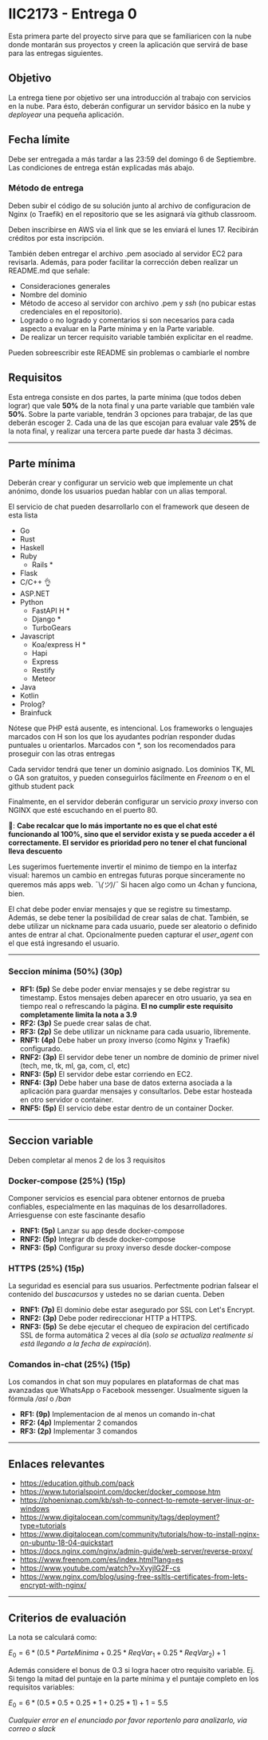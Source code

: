 # IIC2173 - Entrega 0

Esta primera parte del proyecto sirve para que se familiaricen con la nube donde montarán sus proyectos y creen la aplicación que servirá de base para las entregas siguientes.

## Objetivo

La entrega tiene por objetivo ser una introducción al trabajo con servicios en la nube. Para ésto, deberán configurar un servidor básico en la nube y *deployear* una pequeña aplicación.

## Fecha límite

Debe ser entregada a más tardar a las 23:59 del domingo 6 de Septiembre. Las condiciones de entrega están explicadas más abajo.

### Método de entrega

Deben subir el código de su solución junto al archivo de configuracion de Nginx (o Traefik) en el repositorio que se les asignará vía github classroom. 

Deben inscribirse en AWS via el link que se les enviará el lunes 17. Recibirán créditos por esta inscripción.

También deben entregar el archivo .pem asociado al servidor EC2 para revisarla.
Además, para poder facilitar la corrección deben realizar un README.md que señale:

- Consideraciones generales
- Nombre del dominio
- Método de acceso al servidor con archivo .pem y _ssh_ (no pubicar estas credenciales en el repositorio). 
- Logrado o no logrado y comentarios si son necesarios para cada aspecto a evaluar en la Parte mínima y en la Parte variable.
- De realizar un tercer requisito variable también explicitar en el readme.

Pueden sobreescribir este README sin problemas o cambiarle el nombre

## Requisitos
Esta entrega consiste en dos partes, la parte mínima (que todos deben lograr) que vale **50%** de la nota final y una parte variable que también vale **50%**. Sobre la parte variable, tendrán 3 opciones para trabajar, de las que deberán escoger 2. Cada una de las que escojan para evaluar vale **25%** de la nota final, y realizar una tercera parte puede dar hasta 3 décimas.

---

## Parte mínima

Deberán crear y configurar un servicio web que implemente un chat anónimo, donde los usuarios puedan hablar con un alias temporal. 

El servicio de chat pueden desarrollarlo con el framework que deseen de esta lista

* Go
* Rust
* Haskell
* Ruby
    * Rails *
* Flask
* C/C++ :ok_hand:
* ASP.NET
* Python
    * FastAPI H *
    * Django *
    * TurboGears
* Javascript
    * Koa/express H *
    * Hapi
    * Express
    * Restify
    * Meteor
* Java
* Kotlin
* Prolog?
* Brainfuck 

Nótese que PHP está ausente, es intencional.
Los frameworks o lenguajes marcados con H son los que los ayudantes podrían responder dudas puntuales u orientarlos. Marcados con \*, son los recomendados para proseguir con las otras entregas

Cada servidor tendrá que tener un dominio asignado. Los dominios TK, ML o GA son gratuitos, y pueden conseguirlos fácilmente en _Freenom_ o en el github student pack

Finalmente, en el servidor deberán configurar un servicio *proxy* inverso con NGINX que esté escuchando en el puerto 80.

👀: **Cabe recalcar que lo más importante no es que el chat esté funcionando al 100%, sino que el servidor exista y se pueda acceder a él correctamente. El servidor es prioridad pero no tener el chat funcional lleva descuento**

Les sugerimos fuertemente invertir el minimo de tiempo en la interfaz visual: haremos un cambio en entregas futuras porque sinceramente no queremos más apps web.
¯\\_(ツ)_/¯
Si hacen algo como un 4chan y funciona, bien.

El chat debe poder enviar mensajes y que se registre su timestamp. Además, se debe tener la posibilidad de crear salas de chat. También, se debe utilizar un nickname para cada usuario, puede ser aleatorio o definido antes de entrar al chat. Opcionalmente pueden capturar el *user_agent* con el que está ingresando el usuario. 

---

### Seccion mínima (50%) (30p)


* **RF1: (5p)** Se debe poder enviar mensajes y se debe registrar su timestamp. Estos mensajes deben aparecer en otro usuario, ya sea en tiempo real o refrescando la página. **El no cumplir este requisito completamente limita la nota a 3.9**
* **RF2: (3p)** Se puede crear salas de chat.
* **RF3: (2p)** Se debe utilizar un nickname para cada usuario, libremente.
* **RNF1: (4p)** Debe haber un proxy inverso (como Nginx y Traefik) configurado.
* **RNF2: (3p)** El servidor debe tener un nombre de dominio de primer nivel (tech, me, tk, ml, ga, com, cl, etc)
* **RNF3: (5p)** El servidor debe estar corriendo en EC2.
* **RNF4: (3p)** Debe haber una base de datos externa asociada a la aplicación para guardar mensajes y consultarlos. Debe estar hosteada en otro servidor o container.
* **RNF5: (5p)** El servicio debe estar dentro de un container Docker.

---

## Seccion variable

Deben completar al menos 2 de los 3 requisitos

### Docker-compose (25%) (15p)

Componer servicios es esencial para obtener entornos de prueba confiables, especialmente en las maquinas de los desarrolladores. Arriesguense con este fascinante desafio

* **RNF1: (5p)** Lanzar su app desde docker-compose
* **RNF2: (5p)** Integrar db desde docker-compose
* **RNF3: (5p)** Configurar su proxy inverso desde docker-compose

### HTTPS (25%) (15p)

La seguridad es esencial para sus usuarios. Perfectmente podrian falsear el contenido del *buscacursos* y ustedes no se darian cuenta. Deben 

* **RNF1: (7p)** El dominio debe estar asegurado por SSL con Let's Encrypt.
* **RNF2: (3p)** Debe poder redireccionar HTTP a HTTPS.
* **RNF3: (5p)** Se debe ejecutar el chequeo de expiracion del certificado SSL de forma automática 2 veces al día (_solo se actualiza realmente si está llegando a la fecha de expiración_).


### Comandos in-chat (25%) (15p)

Los comandos in chat son muy populares en plataformas de chat mas avanzadas que WhatsApp o Facebook messenger. Usualmente siguen la fórmula */asl* o */ban*

* **RF1: (9p)** Implementacion de al menos un comando in-chat
* **RF2: (4p)** Implementar 2 comandos 
* **RF3: (2p)** Implementar 3 comandos

---

## Enlaces relevantes
 * https://education.github.com/pack
 * https://www.tutorialspoint.com/docker/docker_compose.htm
 * https://phoenixnap.com/kb/ssh-to-connect-to-remote-server-linux-or-windows
 * https://www.digitalocean.com/community/tags/deployment?type=tutorials
 * https://www.digitalocean.com/community/tutorials/how-to-install-nginx-on-ubuntu-18-04-quickstart
 * https://docs.nginx.com/nginx/admin-guide/web-server/reverse-proxy/
 * https://www.freenom.com/es/index.html?lang=es
 * https://www.youtube.com/watch?v=XvyjIG2F-cs
 * https://www.nginx.com/blog/using-free-ssltls-certificates-from-lets-encrypt-with-nginx/

---

## Criterios de evaluación

La nota se calculará como:

$E_0 = 6 *(0.5 * ParteMinima + 0.25 * ReqVar_1 + 0.25 * ReqVar_2) + 1$

Además considere el bonus de 0.3 si logra hacer otro requisito variable.
Ej. Si tengo la mitad del puntaje en la parte mínima y el puntaje completo en los requisitos variables:

$E_0 = 6 *(0.5 * 0.5 + 0.25 * 1 + 0.25 * 1) + 1 = 5.5$

*Cualquier error en el enunciado por favor reportenlo para analizarlo, via correo o slack*
